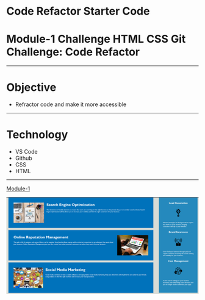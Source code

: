 # Code Refactor Starter Code
# Module-1 Challenge HTML CSS Git Challenge: Code Refactor
---
# Objective
- Refractor code and make it more accessible

---
# Technology
- VS Code
- Github
- CSS
- HTML
---
[Module-1](https://joncerruti.github.io/module-1/)

![Website Screenshot](https://github.com/JonCerruti/module-1/blob/main/Docs/assets/images/Module-1-Website.png)



